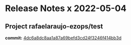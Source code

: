 # Release Notes x 2022-05-04
## Project rafaelaraujo-ezops/test
**commit:** [4dc6a8dc8aa1a87a69befd3cd24f3246f414bb3d](https://github.com/rafaelaraujo-ezops/test/commit/4dc6a8dc8aa1a87a69befd3cd24f3246f414bb3d)
